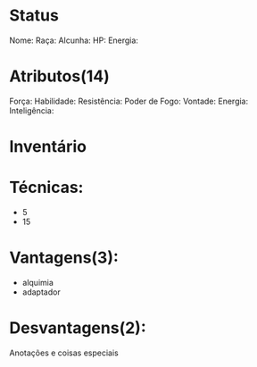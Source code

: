 # Status
Nome: 
Raça: 
Alcunha: 
HP: 
Energia: 

# Atributos(14) 
Força: 
Habilidade: 
Resistência: 
Poder de Fogo: 
Vontade: 
Energia: 
Inteligência: 

# Inventário 

# Técnicas:
- 5
- 15

# Vantagens(3): 
- alquimia
- adaptador

# Desvantagens(2): 


Anotações e coisas especiais